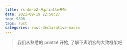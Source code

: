 ```yaml
---
title: rs-dm-p2-从println开始
date: 2021-09-19 22:50:27
top: 9898
tags: rust
categories: rust-declarative-macro
---
```

> 我们从熟悉的 println! 开始, 了解下声明宏的大致框架吧  
<!-- more -->
